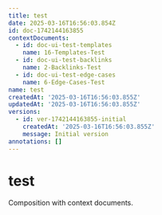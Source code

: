 ```yaml
---
title: test
date: 2025-03-16T16:56:03.854Z
id: doc-1742144163855
contextDocuments:
  - id: doc-ui-test-templates
    name: 16-Templates-Test
  - id: doc-ui-test-backlinks
    name: 2-Backlinks-Test
  - id: doc-ui-test-edge-cases
    name: 6-Edge-Cases-Test
name: test
createdAt: '2025-03-16T16:56:03.855Z'
updatedAt: '2025-03-16T16:56:03.855Z'
versions:
  - id: ver-1742144163855-initial
    createdAt: '2025-03-16T16:56:03.855Z'
    message: Initial version
annotations: []
---
```


# test

Composition with context documents.


